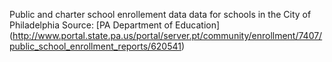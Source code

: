 Public and charter school enrollement data data for schools in the City of Philadelphia
Source: [PA Department of Education] (http://www.portal.state.pa.us/portal/server.pt/community/enrollment/7407/public_school_enrollment_reports/620541)
